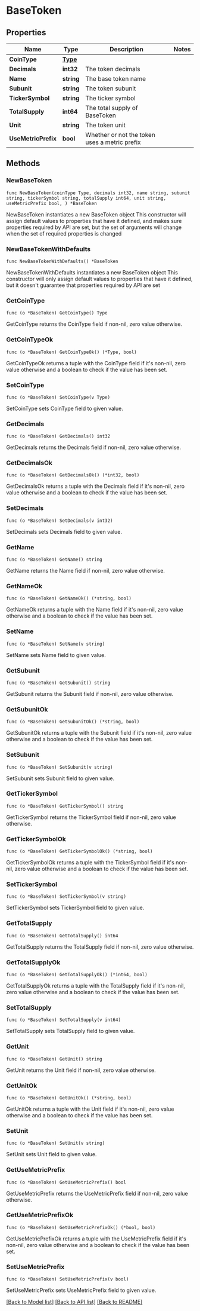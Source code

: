 # BaseToken

## Properties

Name | Type | Description | Notes
------------ | ------------- | ------------- | -------------
**CoinType** | [**Type**](Type.md) |  | 
**Decimals** | **int32** | The token decimals | 
**Name** | **string** | The base token name | 
**Subunit** | **string** | The token subunit | 
**TickerSymbol** | **string** | The ticker symbol | 
**TotalSupply** | **int64** | The total supply of BaseToken | 
**Unit** | **string** | The token unit | 
**UseMetricPrefix** | **bool** | Whether or not the token uses a metric prefix | 

## Methods

### NewBaseToken

`func NewBaseToken(coinType Type, decimals int32, name string, subunit string, tickerSymbol string, totalSupply int64, unit string, useMetricPrefix bool, ) *BaseToken`

NewBaseToken instantiates a new BaseToken object
This constructor will assign default values to properties that have it defined,
and makes sure properties required by API are set, but the set of arguments
will change when the set of required properties is changed

### NewBaseTokenWithDefaults

`func NewBaseTokenWithDefaults() *BaseToken`

NewBaseTokenWithDefaults instantiates a new BaseToken object
This constructor will only assign default values to properties that have it defined,
but it doesn't guarantee that properties required by API are set

### GetCoinType

`func (o *BaseToken) GetCoinType() Type`

GetCoinType returns the CoinType field if non-nil, zero value otherwise.

### GetCoinTypeOk

`func (o *BaseToken) GetCoinTypeOk() (*Type, bool)`

GetCoinTypeOk returns a tuple with the CoinType field if it's non-nil, zero value otherwise
and a boolean to check if the value has been set.

### SetCoinType

`func (o *BaseToken) SetCoinType(v Type)`

SetCoinType sets CoinType field to given value.


### GetDecimals

`func (o *BaseToken) GetDecimals() int32`

GetDecimals returns the Decimals field if non-nil, zero value otherwise.

### GetDecimalsOk

`func (o *BaseToken) GetDecimalsOk() (*int32, bool)`

GetDecimalsOk returns a tuple with the Decimals field if it's non-nil, zero value otherwise
and a boolean to check if the value has been set.

### SetDecimals

`func (o *BaseToken) SetDecimals(v int32)`

SetDecimals sets Decimals field to given value.


### GetName

`func (o *BaseToken) GetName() string`

GetName returns the Name field if non-nil, zero value otherwise.

### GetNameOk

`func (o *BaseToken) GetNameOk() (*string, bool)`

GetNameOk returns a tuple with the Name field if it's non-nil, zero value otherwise
and a boolean to check if the value has been set.

### SetName

`func (o *BaseToken) SetName(v string)`

SetName sets Name field to given value.


### GetSubunit

`func (o *BaseToken) GetSubunit() string`

GetSubunit returns the Subunit field if non-nil, zero value otherwise.

### GetSubunitOk

`func (o *BaseToken) GetSubunitOk() (*string, bool)`

GetSubunitOk returns a tuple with the Subunit field if it's non-nil, zero value otherwise
and a boolean to check if the value has been set.

### SetSubunit

`func (o *BaseToken) SetSubunit(v string)`

SetSubunit sets Subunit field to given value.


### GetTickerSymbol

`func (o *BaseToken) GetTickerSymbol() string`

GetTickerSymbol returns the TickerSymbol field if non-nil, zero value otherwise.

### GetTickerSymbolOk

`func (o *BaseToken) GetTickerSymbolOk() (*string, bool)`

GetTickerSymbolOk returns a tuple with the TickerSymbol field if it's non-nil, zero value otherwise
and a boolean to check if the value has been set.

### SetTickerSymbol

`func (o *BaseToken) SetTickerSymbol(v string)`

SetTickerSymbol sets TickerSymbol field to given value.


### GetTotalSupply

`func (o *BaseToken) GetTotalSupply() int64`

GetTotalSupply returns the TotalSupply field if non-nil, zero value otherwise.

### GetTotalSupplyOk

`func (o *BaseToken) GetTotalSupplyOk() (*int64, bool)`

GetTotalSupplyOk returns a tuple with the TotalSupply field if it's non-nil, zero value otherwise
and a boolean to check if the value has been set.

### SetTotalSupply

`func (o *BaseToken) SetTotalSupply(v int64)`

SetTotalSupply sets TotalSupply field to given value.


### GetUnit

`func (o *BaseToken) GetUnit() string`

GetUnit returns the Unit field if non-nil, zero value otherwise.

### GetUnitOk

`func (o *BaseToken) GetUnitOk() (*string, bool)`

GetUnitOk returns a tuple with the Unit field if it's non-nil, zero value otherwise
and a boolean to check if the value has been set.

### SetUnit

`func (o *BaseToken) SetUnit(v string)`

SetUnit sets Unit field to given value.


### GetUseMetricPrefix

`func (o *BaseToken) GetUseMetricPrefix() bool`

GetUseMetricPrefix returns the UseMetricPrefix field if non-nil, zero value otherwise.

### GetUseMetricPrefixOk

`func (o *BaseToken) GetUseMetricPrefixOk() (*bool, bool)`

GetUseMetricPrefixOk returns a tuple with the UseMetricPrefix field if it's non-nil, zero value otherwise
and a boolean to check if the value has been set.

### SetUseMetricPrefix

`func (o *BaseToken) SetUseMetricPrefix(v bool)`

SetUseMetricPrefix sets UseMetricPrefix field to given value.



[[Back to Model list]](../README.md#documentation-for-models) [[Back to API list]](../README.md#documentation-for-api-endpoints) [[Back to README]](../README.md)


